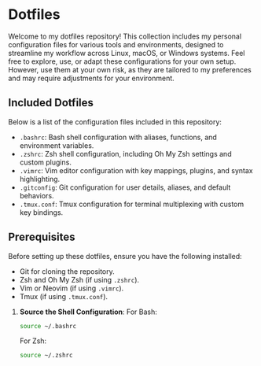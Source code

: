 # Dotfiles

Welcome to my dotfiles repository! This collection includes my personal configuration files for various tools and environments, designed to streamline my workflow across Linux, macOS, or Windows systems. Feel free to explore, use, or adapt these configurations for your own setup. However, use them at your own risk, as they are tailored to my preferences and may require adjustments for your environment.

## Included Dotfiles

Below is a list of the configuration files included in this repository:

- `.bashrc`: Bash shell configuration with aliases, functions, and environment variables.
- `.zshrc`: Zsh shell configuration, including Oh My Zsh settings and custom plugins.
- `.vimrc`: Vim editor configuration with key mappings, plugins, and syntax highlighting.
- `.gitconfig`: Git configuration for user details, aliases, and default behaviors.
- `.tmux.conf`: Tmux configuration for terminal multiplexing with custom key bindings.

## Prerequisites

Before setting up these dotfiles, ensure you have the following installed:

- Git for cloning the repository.
- Zsh and Oh My Zsh (if using `.zshrc`).
- Vim or Neovim (if using `.vimrc`).
- Tmux (if using `.tmux.conf`).

1. **Source the Shell Configuration**: For Bash:

   ```bash
   source ~/.bashrc
   ```

   For Zsh:

   ```bash
   source ~/.zshrc
   ```
